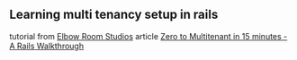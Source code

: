 ## Learning multi tenancy setup in rails
tutorial from [Elbow Room Studios](http://blog.elbowroomstudios.com/) article [Zero to Multitenant in 15 minutes - A Rails Walkthrough](http://blog.elbowroomstudios.com/zero-to-multitenant-in-15-minutes-a-rails-walkthrough/)